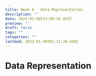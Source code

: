 ```yaml
---
title: Week 6 - Data Representation
description: ""
date: 2023-01-08T23:00:34.952Z
preview: ""
draft: false
tags: ""
categories: ""
lastmod: 2023-01-09T01:21:20.440Z
---
```

# Data Representation